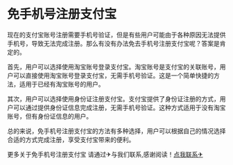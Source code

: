 # 免手机号注册支付宝

现在的支付宝账号注册需要手机号验证，但是有些用户可能由于各种原因无法提供手机号，导致无法完成注册。那么有没有办法免去手机号注册支付宝呢？答案是肯定的。

首先，用户可以选择使用淘宝账号登录支付宝。淘宝账号是支付宝的关联账号，用户可以直接使用淘宝账号登录支付宝，无需手机号验证。这是一个简单快捷的方法，适用于已经有淘宝账号的用户。

其次，用户可以选择使用身份证注册支付宝。支付宝提供了身份证注册的方式，用户可以通过提供身份证信息完成注册，无需手机号验证。这种方式适用于没有淘宝账号，但有身份证信息的用户。

总的来说，免手机号注册支付宝的方法有多种选择，用户可以根据自己的情况选择合适的方式完成注册，享受支付宝带来的便利。

更多关于免手机号注册支付宝 请通过✈与我们联系,感谢阅读！[点我联系✈](https://ai.G208.com)